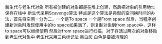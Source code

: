 新生代与老生代对象
所有被创建的对象都是在堆上创建，然后把对象的引用地址保存在栈中
新生代采用Scavenge算法
特点是这个算法是典型的空间换时间的办法，首先将空间一分为二，一个是To space 一个是From space 然后，当程序创建新对象时发现使用中的to space如果满了，则复制对象到from space中，这样to space可以继续使用
然后对from space进行扫描，对于存活过两次的对象移动到老生代对象中
老生代采用三色标记法 黑白灰 白色是要被清理的